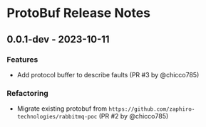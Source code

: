 # ProtoBuf Release Notes

## 0.0.1-dev - 2023-10-11

### Features

- Add protocol buffer to describe faults (PR #3 by @chicco785)

### Refactoring

- Migrate existing protobuf from
  `https://github.com/zaphiro-technologies/rabbitmq-poc` (PR #2 by @chicco785)
